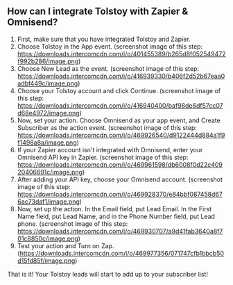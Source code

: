 ## How can I integrate Tolstoy with Zapier & Omnisend?

1. First, make sure that you have integrated Tolstoy and Zapier.
2. Choose Tolstoy in the App event. (screenshot image of this step: https://downloads.intercomcdn.com/i/o/401455389/b265d8f052549472f992b286/image.png)
3. Choose New Lead as the event.  (screenshot image of this step: https://downloads.intercomcdn.com/i/o/416939330/b406f2d52b67eaa0adbf449c/image.png)
4. Choose your Tolstoy account and click Continue. (screenshot image of this step: https://downloads.intercomcdn.com/i/o/416940400/baf98de6df57cc07d68e4972/image.png)
5. Now, set your action. Choose Omnisend as your app event, and Create Subscriber as the action event. (screenshot image of this step: https://downloads.intercomcdn.com/i/o/469926540/d9122444d884a1f9f1498a8a/image.png)
6. If your Zapier account isn't integrated with Omnisend, enter your Omnisend API key in Zapier. (screenshot image of this step: https://downloads.intercomcdn.com/i/o/469961598/db6008f0d22c40920406691c/image.png)
7. After adding your API key, choose your Omnisend account. (screenshot image of this step: https://downloads.intercomcdn.com/i/o/469928370/e84bbf087458d676ac73daf1/image.png)
8. Now, set up the action. In the Email field, put Lead Email. In the First Name field, put Lead Name, and in the Phone Number field, put Lead phone. (screenshot image of this step: https://downloads.intercomcdn.com/i/o/469930707/a9d41fab3640a8f701c8850c/image.png)
9. Test your action and Turn on Zap. (https://downloads.intercomcdn.com/i/o/469977356/071747cfb1bbcb50d15fd85f/image.png)

That is it! Your Tolstoy leads will start to add up to your subscriber list!
